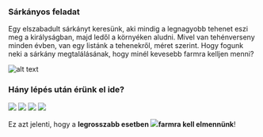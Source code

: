 
### Sárkányos feladat

Egy elszabadult sárkányt keresünk, aki mindig a legnagyobb tehenet eszi meg a királyságban, majd ledől a környéken aludni. Mivel van tehénverseny minden évben, van egy listánk a tehenekről, méret szerint. Hogy fogunk neki a sárkány megtalálásának, hogy minél kevesebb farmra kelljen menni?

![alt text](https://github.com/dormanh/teach-rajk-prog1-2020a/blob/master/materials/others/log_n.png)

### Hány lépés után érünk el ide?

<img src="https://render.githubusercontent.com/render/math?math=1=\frac{n}{2^x}">
<img src="https://render.githubusercontent.com/render/math?math=2^{x}=n">
<img src="https://render.githubusercontent.com/render/math?math=log_{2}2^{x}=log_{2}n">
<img src="https://render.githubusercontent.com/render/math?math=x=log_{2}n">

Ez azt jelenti, hogy a **legrosszabb esetben <img src="https://render.githubusercontent.com/render/math?math=log_{2}n">farmra kell elmennünk**!

